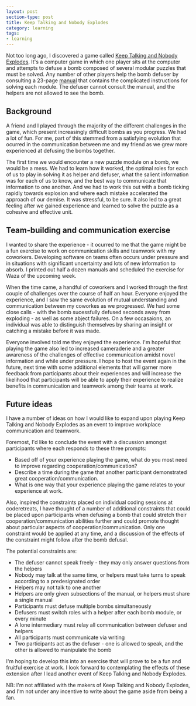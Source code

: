 ```yaml
---
layout: post
section-type: post
title: Keep Talking and Nobody Explodes
category: learning
tags:
- learning
---
```

Not too long ago, I discovered a game called [Keep Talking and Nobody Explodes](http://www.keeptalkinggame.com/). It's a computer game in which one player sits at the computer and attempts to defuse a bomb composed of several modular puzzles that must be solved. Any number of other players help the bomb defuser by consulting a 23-page [manual](http://www.bombmanual.com/) that contains the complicated instructions for solving each module. The defuser cannot consult the manual, and the helpers are not allowed to see the bomb.

## Background

A friend and I played through the majority of the different challenges in the game, which present increasingly difficult bombs as you progress. We had a lot of fun. For me, part of this stemmed from a satisfying evolution that ocurred in the communication between me and my friend as we grew more experienced at defusing the bombs together.

The first time we would encounter a new puzzle module on a bomb, we would be a mess. We had to learn how it worked, the optimal roles for each of us to play in solving it as helper and defuser, what the salient information was for each of us to know, and the best way to communicate that information to one another. And we had to work this out with a bomb ticking rapidly towards explosion and where each mistake accelerated the approach of our demise. It was stressful, to be sure. It also led to a great feeling after we gained experience and learned to solve the puzzle as a cohesive and effective unit.

## Team-building and communication exercise

I wanted to share the experience - it ocurred to me that the game might be a fun exercise to work on communication skills and teamwork with my coworkers. Developing software on teams often occurs under pressure and in situations with significant uncertainty and lots of new information to absorb. I printed out half a dozen manuals and scheduled the exercise for Waza of the upcoming week.

When the time came, a handful of coworkers and I worked through the first couple of challenges over the course of half an hour. Everyone enjoyed the experience, and I saw the same evolution of mutual understanding and communication between my coworkes as we progressed. We had some close calls - with the bomb sucessfully defused seconds away from exploding - as well as some abject failures. On a few occasaions, an individual was able to distinguish themselves by sharing an insight or catching a mistake before it was made.

Everyone involved told me they enjoyed the experience. I'm hopeful that playing the game also led to increased cameraderie and a greater awareness of the challenges of effective communication amidst novel information and while under pressure. I hope to host the event again in the future, next time with some additional elements that will garner more feedback from participants about their experiences and will increase the likelihood that participants will be able to apply their experience to realize benefits in communication and teamwork among their teams at work.

## Future ideas

I have a number of ideas on how I would like to expand upon playing Keep Talking and Nobody Explodes as an event to improve workplace communication and teamwork.

Foremost, I'd like to conclude the event with a discussion amongst participants where each responds to these three prompts:

- Based off of your experience playing the game, what do you most need to improve regarding cooperation/communication?
- Describe a time during the game that another participant demonstrated great cooperation/communication.
- What is one way that your experience playing the game relates to your experience at work.

Also, inspired the constraints placed on individual coding sessions at coderetreats, I have thought of a number of additional constraints that could be placed upon participants when defusing a bomb that could stretch their cooperation/communication abilities further and could promote thought about particular aspects of cooperation/communication. Only one constraint would be applied at any time, and a discussion of the effects of the constraint might follow after the bomb defusal.

The potential constraints are:

- The defuser cannot speak freely - they may only answer questions from the helpers
- Nobody may talk at the same time, or helpers must take turns to speak according to a predesignated order
- Helpers may not talk to one another
- Helpers are only given subsections of the manual, or helpers must share a single manual
- Participants must defuse multiple bombs simultaneously
- Defusers must switch roles with a helper after each bomb module, or every minute
- A lone intermediary must relay all communication between defuser and helpers
- All participants must communicate via writing
- Two participants act as the defuser - one is allowed to speak, and the other is allowed to manipulate the bomb

I'm hoping to develop this into an exercise that will prove to be a fun and fruitful exercise at work. I look forward to contemplating the effects of these extension after I lead another event of Keep Talking and Nobody Explodes.

NB: I'm not affiliated with the makers of Keep Talking and Nobody Explodes, and I'm not under any incentive to write about the game aside from being a fan.

